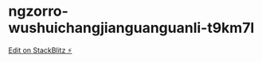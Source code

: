 # ngzorro-wushuichangjianguanguanli-t9km7l

[Edit on StackBlitz ⚡️](https://stackblitz.com/edit/ngzorro-wushuichangjianguanguanli-t9km7l)